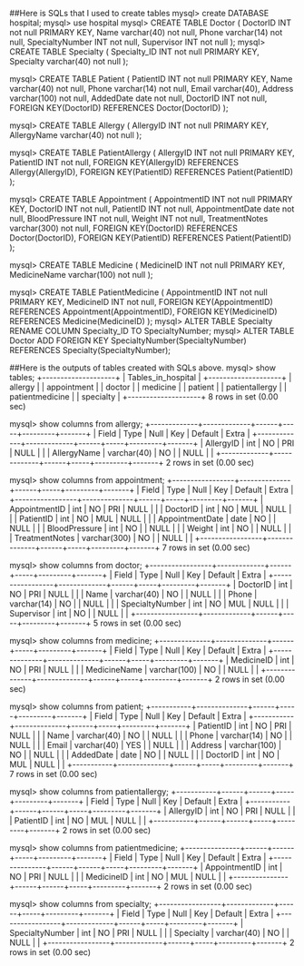 ##Here is SQLs that I used to create tables
mysql> create DATABASE hospital;
mysql> use hospital
mysql> CREATE TABLE Doctor
      (
        DoctorID INT not null PRIMARY KEY,
        Name varchar(40) not null,
        Phone varchar(14) not null,
        SpecialtyNumber INT not null,
        Supervisor INT not null
      );
mysql> CREATE TABLE Specialty
      (
        Specialty_ID INT not null PRIMARY KEY,
        Specialty varchar(40) not null
      );

mysql> CREATE TABLE Patient
      (
        PatientID INT not null PRIMARY KEY,
        Name varchar(40) not null,
        Phone varchar(14) not null,
        Email varchar(40),
        Address varchar(100) not null,
        AddedDate date not null,
        DoctorID INT not null,
        FOREIGN KEY(DoctorID) REFERENCES Doctor(DoctorID)
      );

mysql> CREATE TABLE Allergy
      (
        AllergyID INT not null PRIMARY KEY,
        AllergyName varchar(40) not null
      );

mysql> CREATE TABLE PatientAllergy
      (
        AllergyID INT not null PRIMARY KEY,
        PatientID INT not null,
        FOREIGN KEY(AllergyID) REFERENCES Allergy(AllergyID),
        FOREIGN KEY(PatientID) REFERENCES Patient(PatientID)
      );

mysql> CREATE TABLE Appointment
      (
        AppointmentID INT not null PRIMARY KEY,
        DoctorID INT not null,
        PatientID INT not null,
        AppointmentDate date not null,
        BloodPressure INT not null,
        Weight INT not null,
        TreatmentNotes varchar(300) not null,
        FOREIGN KEY(DoctorID) REFERENCES Doctor(DoctorID),
        FOREIGN KEY(PatientID) REFERENCES Patient(PatientID)
      );

mysql> CREATE TABLE Medicine
      (
        MedicineID INT not null PRIMARY KEY,
        MedicineName varchar(100) not null
      );

mysql> CREATE TABLE PatientMedicine
      (
        AppointmentID INT not null PRIMARY KEY,
        MedicineID INT not null,
        FOREIGN KEY(AppointmentID) REFERENCES Appointment(AppointmentID),
        FOREIGN KEY(MedicineID) REFERENCES Medicine(MedicineID)
      );
mysql> ALTER TABLE Specialty RENAME COLUMN Specialty_ID TO SpecialtyNumber;
mysql> ALTER TABLE Doctor ADD FOREIGN KEY SpecialtyNumber(SpecialtyNumber) REFERENCES Specialty(SpecialtyNumber);

##Here is the outputs of tables created with SQLs above.
mysql> show tables;
+--------------------+
| Tables_in_hospital |
+--------------------+
| allergy            |
| appointment        |
| doctor             |
| medicine           |
| patient            |
| patientallergy     |
| patientmedicine    |
| specialty          |
+--------------------+
8 rows in set (0.00 sec)

mysql> show columns from allergy;
+-------------+-------------+------+-----+---------+-------+
| Field       | Type        | Null | Key | Default | Extra |
+-------------+-------------+------+-----+---------+-------+
| AllergyID   | int         | NO   | PRI | NULL    |       |
| AllergyName | varchar(40) | NO   |     | NULL    |       |
+-------------+-------------+------+-----+---------+-------+
2 rows in set (0.00 sec)

mysql> show columns from appointment;
+-----------------+--------------+------+-----+---------+-------+
| Field           | Type         | Null | Key | Default | Extra |
+-----------------+--------------+------+-----+---------+-------+
| AppointmentID   | int          | NO   | PRI | NULL    |       |
| DoctorID        | int          | NO   | MUL | NULL    |       |
| PatientID       | int          | NO   | MUL | NULL    |       |
| AppointmentDate | date         | NO   |     | NULL    |       |
| BloodPressure   | int          | NO   |     | NULL    |       |
| Weight          | int          | NO   |     | NULL    |       |
| TreatmentNotes  | varchar(300) | NO   |     | NULL    |       |
+-----------------+--------------+------+-----+---------+-------+
7 rows in set (0.00 sec)

mysql> show columns from doctor;
+-----------------+-------------+------+-----+---------+-------+
| Field           | Type        | Null | Key | Default | Extra |
+-----------------+-------------+------+-----+---------+-------+
| DoctorID        | int         | NO   | PRI | NULL    |       |
| Name            | varchar(40) | NO   |     | NULL    |       |
| Phone           | varchar(14) | NO   |     | NULL    |       |
| SpecialtyNumber | int         | NO   | MUL | NULL    |       |
| Supervisor      | int         | NO   |     | NULL    |       |
+-----------------+-------------+------+-----+---------+-------+
5 rows in set (0.00 sec)

mysql> show columns from medicine;
+--------------+--------------+------+-----+---------+-------+
| Field        | Type         | Null | Key | Default | Extra |
+--------------+--------------+------+-----+---------+-------+
| MedicineID   | int          | NO   | PRI | NULL    |       |
| MedicineName | varchar(100) | NO   |     | NULL    |       |
+--------------+--------------+------+-----+---------+-------+
2 rows in set (0.00 sec)

mysql> show columns from patient;
+-----------+--------------+------+-----+---------+-------+
| Field     | Type         | Null | Key | Default | Extra |
+-----------+--------------+------+-----+---------+-------+
| PatientID | int          | NO   | PRI | NULL    |       |
| Name      | varchar(40)  | NO   |     | NULL    |       |
| Phone     | varchar(14)  | NO   |     | NULL    |       |
| Email     | varchar(40)  | YES  |     | NULL    |       |
| Address   | varchar(100) | NO   |     | NULL    |       |
| AddedDate | date         | NO   |     | NULL    |       |
| DoctorID  | int          | NO   | MUL | NULL    |       |
+-----------+--------------+------+-----+---------+-------+
7 rows in set (0.00 sec)

mysql> show columns from patientallergy;
+-----------+------+------+-----+---------+-------+
| Field     | Type | Null | Key | Default | Extra |
+-----------+------+------+-----+---------+-------+
| AllergyID | int  | NO   | PRI | NULL    |       |
| PatientID | int  | NO   | MUL | NULL    |       |
+-----------+------+------+-----+---------+-------+
2 rows in set (0.00 sec)

mysql> show columns from patientmedicine;
+---------------+------+------+-----+---------+-------+
| Field         | Type | Null | Key | Default | Extra |
+---------------+------+------+-----+---------+-------+
| AppointmentID | int  | NO   | PRI | NULL    |       |
| MedicineID    | int  | NO   | MUL | NULL    |       |
+---------------+------+------+-----+---------+-------+
2 rows in set (0.00 sec)

mysql> show columns from specialty;
+-----------------+-------------+------+-----+---------+-------+
| Field           | Type        | Null | Key | Default | Extra |
+-----------------+-------------+------+-----+---------+-------+
| SpecialtyNumber | int         | NO   | PRI | NULL    |       |
| Specialty       | varchar(40) | NO   |     | NULL    |       |
+-----------------+-------------+------+-----+---------+-------+
2 rows in set (0.00 sec)